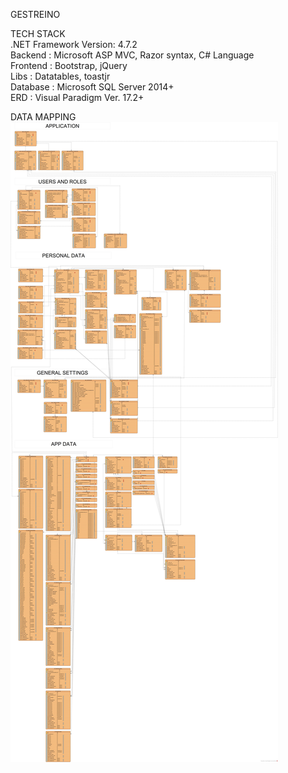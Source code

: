 GESTREINO

TECH STACK<br/>
.NET Framework Version: 4.7.2<br/>
Backend : Microsoft ASP MVC, Razor syntax, C# Language<br/>
Frontend : Bootstrap, jQuery<br/>
Libs : Datatables, toastjr<br/>
Database : Microsoft SQL Server 2014+<br/>
ERD : Visual Paradigm Ver. 17.2+

DATA MAPPING
<img src="https://github.com/heraldosonhi/Gestreino/blob/master/Gestreino/GestreinoERD.jpg">
